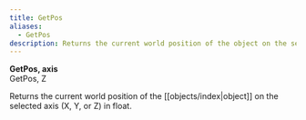 ```yaml
---
title: GetPos
aliases:
  - GetPos
description: Returns the current world position of the object on the selected axis in float.
---
```

**GetPos, axis**  
GetPos, Z

Returns the current world position of the [[objects/index|object]] on the selected axis (X, Y, or Z) in float.
